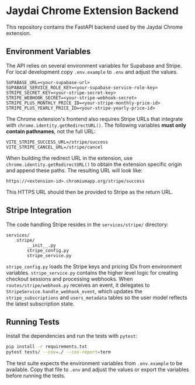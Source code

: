 # Jaydai Chrome Extension Backend

This repository contains the FastAPI backend used by the Jaydai Chrome extension.

## Environment Variables

The API relies on several environment variables for Supabase and Stripe.
For local development copy `.env.example` to `.env` and adjust the values.

```
SUPABASE_URL=<your-supabase-url>
SUPABASE_SERVICE_ROLE_KEY=<your-supabase-service-role-key>
STRIPE_SECRET_KEY=<your-stripe-secret-key>
STRIPE_WEBHOOK_SECRET=<your-stripe-webhook-secret>
STRIPE_PLUS_MONTHLY_PRICE_ID=<your-stripe-monthly-price-id>
STRIPE_PLUS_YEARLY_PRICE_ID=<your-stripe-yearly-price-id>
```

The Chrome extension's frontend also requires Stripe URLs that integrate with
`chrome.identity.getRedirectURL()`. The following variables **must only contain
pathnames**, not the full URL:

```
VITE_STRIPE_SUCCESS_URL=/stripe/success
VITE_STRIPE_CANCEL_URL=/stripe/cancel
```

When building the redirect URL in the extension, use
`chrome.identity.getRedirectURL()` to obtain the extension specific origin and
append these paths. The resulting URL will look like:

```
https://<extension-id>.chromiumapp.org/stripe/success
```

This HTTPS URL should then be provided to Stripe as the return URL.

## Stripe Integration

The code handling Stripe resides in the `services/stripe/` directory:

```
services/
    stripe/
        __init__.py
        stripe_config.py
        stripe_service.py
```

`stripe_config.py` loads the Stripe keys and pricing IDs from environment
variables. `stripe_service.py` contains the higher level logic for creating
checkout sessions and processing webhooks. When `routes/stripe/webhook.py`
receives an event, it delegates to
`StripeService.handle_webhook_event`, which updates the `stripe_subscriptions`
and `users_metadata` tables so the user model reflects the latest subscription
state.

## Running Tests

Install the dependencies and run the tests with `pytest`:

```bash
pip install -r requirements.txt
pytest tests/ --cov=./ --cov-report=term
```

The test suite expects the environment variables from `.env.example` to be
available. Copy that file to `.env` and adjust the values or export the
variables before running the tests.
